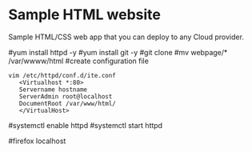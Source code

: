 # Sample HTML website 

Sample HTML/CSS web app that you can deploy to any Cloud provider. 

#yum install httpd  -y 
#yum install git  -y 
#git clone 
#mv webpage/* /var/wwww/html
#create configuration file

    vim /etc/httpd/conf.d/ite.conf
       <Virtualhost *:80>
       Servername hostname
       ServerAdmin root@localhost
       DocumentRoot /var/www/html/
       </VirtualHost>

#systemctl enable httpd
#systemctl start httpd

#firefox localhost



